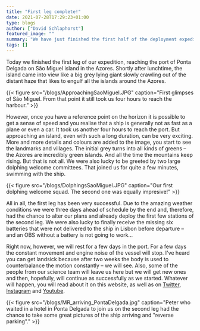 ```yaml
---
title: "First leg complete!"
date: 2021-07-28T17:29:23+01:00
type: blogs
author: ["David Schlaphorst"]
featured_image: ""
summary: "We have just finished the first half of the deployment expedition"
tags: []
---
```


Today we finished the first leg of our expedition, reaching the port of Ponta Delgada on São Miguel island in the Azores. Shortly after lunchtime, the island came into view like a big grey lying giant slowly crawling out of the distant haze that likes to engulf all the islands around the Azores.

{{< figure src="/blogs/ApproachingSaoMiguel.JPG" caption="First glimpses of São Miguel. From that point it still took us four hours to reach the harbour." >}}

However, once you have a reference point on the horizon it is possible to get a sense of speed and you realise that a ship is generally not as fast as a plane or even a car. It took us another four hours to reach the port. But approaching an island, even with such a long duration, can be very exciting. More and more details and colours are added to the image, you start to see the landmarks and villages. The initial grey turns into all kinds of greens – the Azores are incredibly green islands. And all the time the mountains keep rising. But that is not all. We were also lucky to be greeted by two large dolphing welcome committees. That joined us for quite a few minutes, swimming with the ship.

{{< figure src="/blogs/DolphingsSaoMiguel.JPG" caption="Our first dolphing welcome squad. The second one was equally impresive!" >}}

All in all, the first leg has been very successful. Due to the amazing weather conditions we were three days ahead of schedule by the end and, therefore, had the chance to alter our plans and already deploy the first few stations of the second leg. We were also lucky to finally receive the missing six batteries that were not delivered to the ship in Lisbon before departure – and an OBS without a battery is not going to work...

Right now, however, we will rest for a few days in the port. For a few days the constant movement and engine noise  of the vessel will stop. I've heard you can get landsick because after two weeks the body is used to counterbalance the motion constantly – we will see. Also, some of the people from our science team will leave us here but we will get new ones and then, hopefully, will continue as successfully as we started. Whatever will happen, you will read about it on this website, as well as on [Twitter](https://twitter.com/upfloweu), [Instagram](https://www.instagram.com/upfloweu/) and [Youtube](https://www.youtube.com/channel/UCa3wuhPfmAeYsNd73rSI8gA).

{{< figure src="/blogs/MR_arriving_PontaDelgada.jpg" caption="Peter who waited in a hotel in Ponta Delgada to join us on the second leg had the chance to take some great pictures of the ship arriving and \"reverse parking\"." >}}
